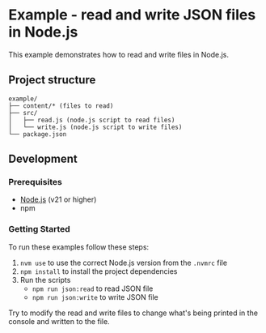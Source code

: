 # Example - read and write JSON files in Node.js

This example demonstrates how to read and write files in Node.js.

## Project structure

```plaintext
example/
├── content/* (files to read)
├── src/
│   ├── read.js (node.js script to read files)
│   └── write.js (node.js script to write files)
└── package.json
```

## Development

### Prerequisites

- [Node.js](https://nodejs.org/en/) (v21 or higher)
- npm

### Getting Started

To run these examples follow these steps:

1. `nvm use` to use the correct Node.js version from the `.nvmrc` file
2. `npm install` to install the project dependencies
3. Run the scripts
    - `npm run json:read` to read JSON file
    - `npm run json:write` to write JSON file

Try to modify the read and write files to change what's being printed in the console and written to the file.
